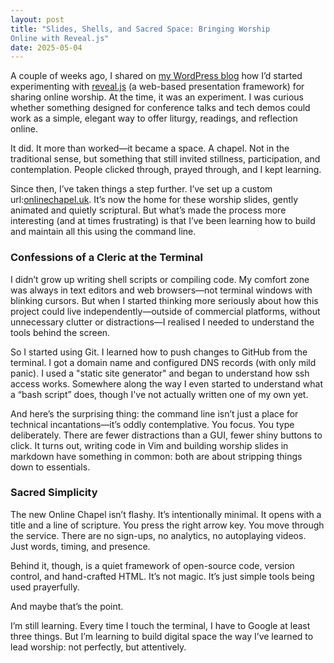 ```yaml
---
layout: post 
title: "Slides, Shells, and Sacred Space: Bringing Worship
Online with Reveal.js" 
date: 2025-05-04 
--- 
```

A  couple of weeks ago, I shared on [my WordPress blog](https://richardhall.online/online-worship) how I’d started experimenting with [reveal.js](https://reveal.js) (a web-based presentation framework) for sharing online worship. At the time, it was an experiment. I was curious whether something designed for conference talks and tech demos could work as a simple, elegant way to offer liturgy, readings, and reflection online.

It did. It more than worked—it became a space. A chapel. Not in the traditional sense, but something that still invited stillness, participation, and contemplation. People clicked through, prayed through, and I kept learning.

Since then, I’ve taken things a step further. I’ve set up a custom url:[onlinechapel.uk](https://onlinechapel.uk). It’s now the home for these worship slides, gently animated and quietly scriptural. But what’s made the process more interesting (and at times frustrating) is that I’ve been learning how to build and maintain all this using the command line.  

### Confessions of a Cleric at the Terminal

I didn’t grow up writing shell scripts or compiling code. My comfort zone was always in text editors and web browsers—not terminal windows with blinking cursors. But when I started thinking more seriously about how this project could live independently—outside of commercial platforms, without unnecessary clutter or distractions—I realised I needed to understand the tools behind the screen.

So I started using Git. I learned how to push changes to GitHub from the terminal. I got a domain name and configured DNS records (with only mild panic). I used a "static site generator" and began to understand how ssh access works. Somewhere along the way I even started to understand what a “bash script” does, though I've not actually written one of my own yet.

And here’s the surprising thing: the command line isn’t just a place for technical incantations—it’s oddly contemplative. You focus. You type deliberately. There are fewer distractions than a GUI, fewer shiny buttons to click. It turns out, writing code in Vim and building worship slides in markdown have something in common: both are about stripping things down to essentials.

### Sacred Simplicity

The new Online Chapel isn’t flashy. It’s intentionally minimal. It opens with a title and a line of scripture. You press the right arrow key. You move through the service. There are no sign-ups, no analytics, no autoplaying videos. Just words, timing, and presence.

Behind it, though, is a quiet framework of open-source code, version control, and hand-crafted HTML. It’s not magic. It’s just simple tools being used prayerfully.

And maybe that’s the point.

I’m still learning. Every time I touch the terminal, I have to Google at least three things. But I’m learning to build digital space the way I’ve learned to lead worship: not perfectly, but attentively.

